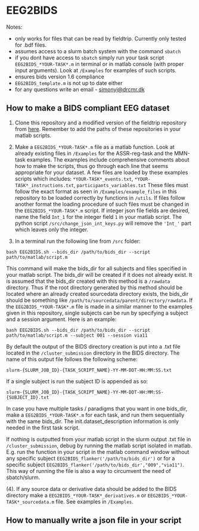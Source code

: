 # EEG2BIDS

Notes:
- only works for files that can be read by fieldtrip. Currently only tested for .bdf files.
- assumes access to a slurm batch system with the command ```sbatch```
- if you dont have access to ```sbatch``` simply run your task script ```EEG2BIDS_*YOUR-TASK*.m``` in terminal or in matlab console (with proper input arguments). Look at ```/Examples``` for examples of such scripts.
- ensures bids version 1.6 compliance
- ```EEG2BIDS_template.m``` is not up to date either
- for any questions write an email - simonyj@drcmr.dk


## How to make a BIDS compliant EEG dataset

1. Clone this repository and a modified version of the fieldtrip repository from [here](https://github.com/SimonYamazaki/fieldtrip). Remember to add the paths of these repositories in your matlab scripts.

2. Make a ```EEG2BIDS_*YOUR-TASK*.m``` file as a matlab function. Look at already existing files in ```/Examples``` for the ASSR-reg-task and the MMN-task examples. The examples include comprehensive comments about how to make the scripts, thus go through each line that seems appropriate for your dataset. A few files are loaded by these examples scripts which includes:
	```*YOUR-TASK*_events.txt```,
	```*YOUR-TASK*_instructions.txt```,
	```participants_variables.txt```
These files must follow the exact format as seen in ```/Examples/example_files``` in this repository to be loaded correctly by functions in ```/utils```. If files follow another format the loading procedure of such files must be changed in the ```EEG2BIDS_*YOUR-TASK*.m``` script. If integer json file fields are desired, name the field ```Int_1``` for the integer field ```1``` in your matlab script. The python script ```/src/change_json_int_keys.py``` will remove the ```'Int_'``` part which leaves only the integer.


3. In a terminal run the following line from ```/src``` folder:
```
bash EEG2BIDS.sh --bids_dir /path/to/bids_dir --script path/to/matlab/script.m
```
This command will make the bids_dir for all subjects and files specified in your matlab script. The bids_dir will be created if it does not already exist. It is assumed that the bids_dir created with this method is a ```/rawdata``` directory. Thus if the root directory generated by this method should be located where an already created sourcedata directory exists, the bids_dir should be something like ```/path/to/sourcedata/parent/directory/rawdata```. If the ```EEG2BIDS_*YOUR-TASK*.m``` file is made in a similar manner to the examples given in this repository, single subjects can be run by specifying a subject and a session argument. Here is an example:

```
bash EEG2BIDS.sh --bids_dir /path/to/bids_dir --script path/to/matlab/script.m --subject 001 --session via11
```

By default the output of the BIDS directory creation is put into a .txt file located in the ```/cluster_submission``` directory in the BIDS directory. The name of this output file follows the following scheme:
```
slurm-{SLURM_JOB_ID}-{TASK_SCRIPT_NAME}-YY-MM-DDT-HH:MM:SS.txt
```
If a single subject is run the subject ID is appended as so:
```
slurm-{SLURM_JOB_ID}-{TASK_SCRIPT_NAME}-YY-MM-DDT-HH:MM:SS-{SUBJECT_ID}.txt
```

In case you have multiple tasks / paradigms that you want in one bids_dir, make a ```EEG2BIDS_*YOUR-TASK*.m``` for each task, and run them sequentially with the same bids_dir. The init.dataset_description information is only needed in the first task script.

If nothing is outputted from your matlab script in the slurm output .txt file in ```/cluster_submission```, debug by running the matlab script isolated in matlab. E.g. run the function in your script in the matlab command window without any specific subject ```EEG2BIDS_flanker('/path/to/bids_dir')``` or for a specific subject ```EEG2BIDS_flanker('/path/to/bids_dir',"009","via11")```. This way of running the file is also a way to circumvent the need of sbatch/slurm.

(4). If any source data or derivative data should be added to the BIDS directory make a ```EEG2BIDS_*YOUR-TASK*_derivatives.m``` or ```EEG2BIDS_*YOUR-TASK*_sourcedata.m``` file. See examples in ```/Examples```.


## How to manually write a json file in your script
